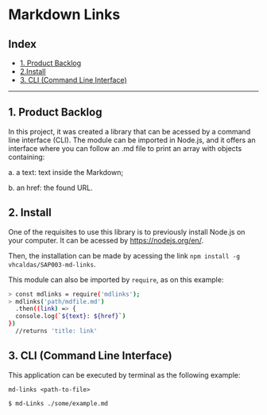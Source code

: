 # Markdown Links

## Index

* [1. Product Backlog](#1-product-backlog)
* [2.Install](#1-install)
* [3. CLI (Command Line Interface)](#3-command-line-interface)


***

## 1. Product Backlog

In this project, it was created a library that can be acessed by a command line interface (CLI). The module can be imported in Node.js, and it offers an interface where you can follow an .md file to print an array with objects containing:

a. a text: text inside the Markdown;

b. an href: the found URL.

## 2. Install

One of the requisites to use this library is to previously install Node.js on your computer. It can be acessed by https://nodejs.org/en/.  

Then, the installation can be made by acessing the link ```npm install -g vhcaldas/SAP003-md-links```.

This module can also be imported by ```require```, as on this example:

```sh
> const mdlinks = require('mdlinks');
> mdlinks('path/mdfile.md')
  .then((link) => {
  console.log(`${text}: ${href}`)
})
  //returns 'title: link'
```

## 3. CLI (Command Line Interface)

This application can be executed by terminal as the following example:

```
md-links <path-to-file>
```
```
$ md-Links ./some/example.md
```
